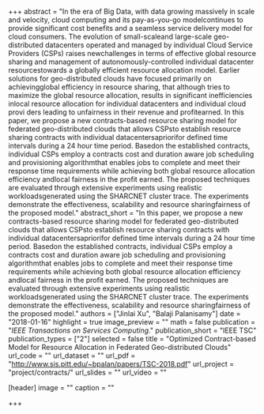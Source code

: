 +++
abstract = "In the era of Big Data, with data growing massively in scale and velocity, cloud computing and its pay-as-you-go modelcontinues to provide significant cost benefits and a seamless service delivery model for cloud consumers. The evolution of small-scaleand large-scale geo-distributed datacenters operated and managed by individual Cloud Service Providers (CSPs) raises newchallenges in terms of effective global resource sharing and management of autonomously-controlled individual datacenter resourcestowards a globally efficient resource allocation model. Earlier solutions for geo-distributed clouds have focused primarily on achievingglobal efficiency in resource sharing, that although tries to maximize the global resource allocation, results in significant inefficiencies inlocal resource allocation for individual datacenters and individual cloud provi ders leading to unfairness in their revenue and profitearned. In this paper, we propose a new contracts-based resource sharing model for federated geo-distributed clouds that allows CSPsto establish resource sharing contracts with individual datacentersapriorifor defined time intervals during a 24 hour time period. Basedon the established contracts, individual CSPs employ a contracts cost and duration aware job scheduling and provisioning algorithmthat enables jobs to complete and meet their response time requirements while achieving both global resource allocation efficiency andlocal fairness in the profit earned. The proposed techniques are evaluated through extensive experiments using realistic workloadsgenerated using the SHARCNET cluster trace. The experiments demonstrate the effectiveness, scalability and resource sharingfairness of the proposed model."
abstract_short = "In this paper, we propose a new contracts-based resource sharing model for federated geo-distributed clouds that allows CSPsto establish resource sharing contracts with individual datacentersapriorifor defined time intervals during a 24 hour time period. Basedon the established contracts, individual CSPs employ a contracts cost and duration aware job scheduling and provisioning algorithmthat enables jobs to complete and meet their response time requirements while achieving both global resource allocation efficiency andlocal fairness in the profit earned. The proposed techniques are evaluated through extensive experiments using realistic workloadsgenerated using the SHARCNET cluster trace. The experiments demonstrate the effectiveness, scalability and resource sharingfairness of the proposed model."
authors = ["Jinlai Xu", "Balaji Palanisamy"]
date = "2018-01-16"
highlight = true
image_preview = ""
math = false
publication = "*IEEE Transactions on Services Computing*."
publication_short = "IEEE TSC"
publication_types = ["2"]
selected = false
title = "Optimized Contract-based Model for Resource Allocation in Federated Geo-distributed Clouds"
url_code = ""
url_dataset = ""
url_pdf = "http://www.sis.pitt.edu/~bpalan/papers/TSC-2018.pdf"
url_project = "project/contracts/"
url_slides = ""
url_video = ""

[header]
image = ""
caption = ""

+++

